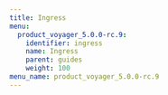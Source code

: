 ```yaml
---
title: Ingress
menu:
  product_voyager_5.0.0-rc.9:
    identifier: ingress
    name: Ingress
    parent: guides
    weight: 100
menu_name: product_voyager_5.0.0-rc.9
---
```

